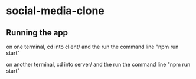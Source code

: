 # social-media-clone
## Running the app
on one terminal, cd into client/ and the run the command line "npm run start"

on another  terminal, cd into server/ and the run the command line "npm run start"
